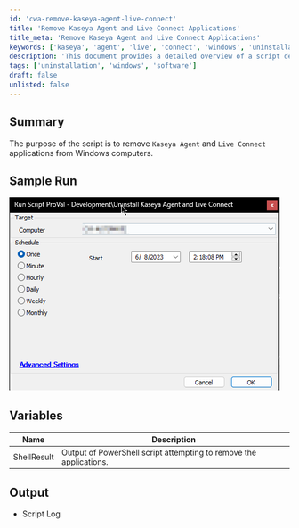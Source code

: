 ```yaml
---
id: 'cwa-remove-kaseya-agent-live-connect'
title: 'Remove Kaseya Agent and Live Connect Applications'
title_meta: 'Remove Kaseya Agent and Live Connect Applications'
keywords: ['kaseya', 'agent', 'live', 'connect', 'windows', 'uninstallation']
description: 'This document provides a detailed overview of a script designed to remove the Kaseya Agent and Live Connect applications from Windows computers, including a sample run and variable descriptions.'
tags: ['uninstallation', 'windows', 'software']
draft: false
unlisted: false
---
```

## Summary

The purpose of the script is to remove `Kaseya Agent` and `Live Connect` applications from Windows computers.

## Sample Run

![Sample Run](../../../static/img/SWM---Software-Uninstall---Uninstall-Kaseya-Agent-and-Live-Connect/image_1.png)

## Variables

| Name        | Description                                                        |
|-------------|--------------------------------------------------------------------|
| ShellResult | Output of PowerShell script attempting to remove the applications.  |

## Output

- Script Log




